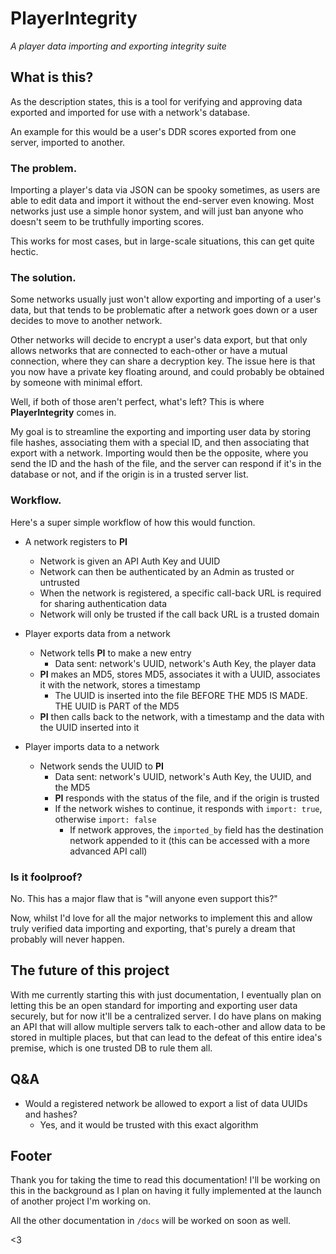 # PlayerIntegrity
*A player data importing and exporting integrity suite*

## What is this?
As the description states, this is a tool for verifying and approving data exported and imported for use with a network's database. 

An example for this would be a user's DDR scores exported from one server, imported to another.

### The problem.
Importing a player's data via JSON can be spooky sometimes, as users are able to edit data and import it without the end-server even knowing.
Most networks just use a simple honor system, and will just ban anyone who doesn't seem to be truthfully importing scores.

This works for most cases, but in large-scale situations, this can get quite hectic.

### The solution.
Some networks usually just won't allow exporting and importing of a user's data, but that tends to be problematic after a network goes down or a user decides to move to another network.

Other networks will decide to encrypt a user's data export, but that only allows networks that are connected to each-other or have a mutual connection, where they can share a decryption key. The issue here is that you now have a private key floating around, and could probably be obtained by someone with minimal effort.

Well, if both of those aren't perfect, what's left?
This is where **PlayerIntegrity** comes in.

My goal is to streamline the exporting and importing user data by storing file hashes, associating them with a special ID, and then associating that export with a network. Importing would then be the opposite, where you send the ID and the hash of the file, and the server can respond if it's in the database or not, and if the origin is in a trusted server list. 

### Workflow.
Here's a super simple workflow of how this would function.

- A network registers to **PI**
    - Network is given an API Auth Key and UUID
    - Network can then be authenticated by an Admin as trusted or untrusted
    - When the network is registered, a specific call-back URL is required for sharing authentication data
    - Network will only be trusted if the call back URL is a trusted domain

- Player exports data from a network
    - Network tells **PI** to make a new entry
        - Data sent: network's UUID, network's Auth Key, the player data
    - **PI** makes an MD5, stores MD5, associates it with a UUID, associates it with the network, stores a timestamp
        - The UUID is inserted into the file BEFORE THE MD5 IS MADE. THE UUID is PART of the MD5
    - **PI** then calls back to the network, with a timestamp and the data with the UUID inserted into it

- Player imports data to a network
    - Network sends the UUID to **PI**
        - Data sent: network's UUID, network's Auth Key, the UUID, and the MD5
        - **PI** responds with the status of the file, and if the origin is trusted
        - If the network wishes to continue, it responds with `import: true`, otherwise `import: false`
            - If network approves, the `imported_by` field has the destination network appended to it (this can be accessed with a more advanced API call)

### Is it foolproof?
No. This has a major flaw that is "will anyone even support this?"

Now, whilst I'd love for all the major networks to implement this and allow truly verified data importing and exporting, that's purely a dream that probably will never happen.

## The future of this project
With me currently starting this with just documentation, I eventually plan on letting this be an open standard for importing and exporting user data securely, but for now it'll be a centralized server.
I do have plans on making an API that will allow multiple servers talk to each-other and allow data to be stored in multiple places, but that can lead to the defeat of this entire idea's premise, which is one trusted DB to rule them all. 

## Q&A
- Would a registered network be allowed to export a list of data UUIDs and hashes? 
    - Yes, and it would be trusted with this exact algorithm

## Footer
Thank you for taking the time to read this documentation! I'll be working on this in the background as I plan on having it fully implemented at the launch of another project I'm working on.

All the other documentation in `/docs` will be worked on soon as well.

<3